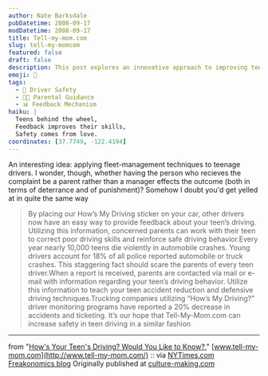 ```yaml
---
author: Nate Barksdale
pubDatetime: 2008-09-17
modDatetime: 2008-09-17
title: Tell-my-mom.com
slug: tell-my-momcom
featured: false
draft: false
description: This post explores an innovative approach to improving teen driving safety by utilizing feedback mechanisms similar to those used in fleet management. "By placing our How’s My Driving sticker on your car, other drivers now have an easy way to provide feedback about your teen’s driving..."
emoji: 🚗
tags:
  - 🚦 Driver Safety
  - 👩‍👧 Parental Guidance
  - 📊 Feedback Mechanism
haiku: |
  Teens behind the wheel,  
  Feedback improves their skills,  
  Safety comes from love.
coordinates: [37.7749, -122.4194]
---
```


An interesting idea: applying fleet-management techniques to teenage drivers. I wonder, though, whether having the person who recieves the complaint be a parent rather than a manager effects the outcome (both in terms of deterrance and of punishment)? Somehow I doubt you'd get yelled at in quite the same way

> By placing our How’s My Driving sticker on your car, other drivers now have an easy way to provide feedback about your teen’s driving. Utilizing this information, concerned parents can work with their teen to correct poor driving skills and reinforce safe driving behavior.Every year nearly 10,000 teens die violently in automobile crashes. Young drivers account for 18% of all police reported automobile or truck crashes. This staggering fact should scare the parents of every teen driver.When a report is received, parents are contacted via mail or e-mail with information regarding your teen’s driving behavior. Utilize this information to teach your teen accident reduction and defensive driving techniques.Trucking companies utilizing “How’s My Driving?” driver monitoring programs have reported a 20% decrease in accidents and ticketing. It’s our hope that Tell-My-Mom.com can increase safety in teen driving in a similar fashion

---

from "[How's Your Teen's Driving? Would You Like to Know?](http://www.tell-my-mom.com/)," [www.tell-my-mom.com](http://www.tell-my-mom.com/) :: via [NYTimes.com Freakonomics blog](http://freakonomics.blogs.nytimes.com/2008/09/17/a-bumper-sticker-that-saves-lives/) Originally published at [culture-making.com](http://www.culture-making.com)
